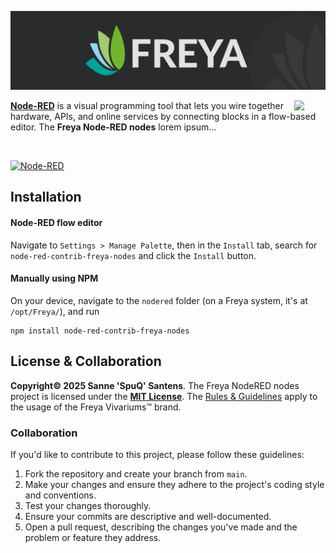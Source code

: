 ![Freya Banner](https://raw.githubusercontent.com/Freya-Vivariums/.github/refs/heads/main/brand/Freya_banner.png)

<img src="https://nodered.org/about/resources/media/node-red-icon.png" align="right" width="10%"/>

**[Node-RED](https://nodered.org/)** is a visual programming tool that lets you wire together hardware, APIs, and online services by connecting blocks in a flow-based editor. The **Freya Node-RED nodes** lorem ipsum...

<br clear="right"/>

[![Node-RED](https://img.shields.io/badge/Node--RED-Freya-%23A2CA6F?logo=nodered)](https://flows.nodered.org/node/node-red-contrib-freya-nodes)

## Installation
#### Node-RED flow editor
Navigate to `Settings > Manage Palette`, then in the `Install` tab, search for `node-red-contrib-freya-nodes` and click the `Install` button.

#### Manually using NPM
On your device, navigate to the `nodered` folder (on a Freya system, it's at `/opt/Freya/`), and run
```
npm install node-red-contrib-freya-nodes
```

## License & Collaboration
**Copyright© 2025 Sanne 'SpuQ' Santens**. The Freya NodeRED nodes project is licensed under the **[MIT License](LICENSE.txt)**. The [Rules & Guidelines](https://github.com/Freya-Vivariums/.github/blob/main/brand/Freya_Trademark_Rules_and_Guidelines.md) apply to the usage of the Freya Vivariums™ brand.

### Collaboration

If you'd like to contribute to this project, please follow these guidelines:
1. Fork the repository and create your branch from `main`.
2. Make your changes and ensure they adhere to the project's coding style and conventions.
3. Test your changes thoroughly.
4. Ensure your commits are descriptive and well-documented.
5. Open a pull request, describing the changes you've made and the problem or feature they address.